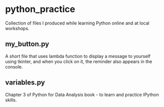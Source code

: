 # python_practice
Collection of files I produced while learning Python online and at local workshops.

## my_button.py
A short file that uses lambda function to display a message to yourself using tkinter, and when you click on it, the reminder also appears in the console.
## variables.py
Chapter 3 of Python for Data Analysis book - to learn and practice IPython skills.
